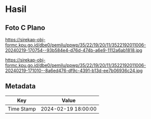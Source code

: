 # Hasil

## Foto C Plano

https://sirekap-obj-formc.kpu.go.id/dbe0/pemilu/ppwp/35/22/19/20/11/3522192011006-20240219-170754--93b584e4-d76d-474b-a6e9-1112a6ab1818.jpg

https://sirekap-obj-formc.kpu.go.id/dbe0/pemilu/ppwp/35/22/19/20/11/3522192011006-20240219-171010--8a6ed476-df9c-4391-b13d-ee7b06936c24.jpg


## Metadata

| Key        | Value               |
| ---------- | ------------------- |
| Time Stamp | 2024-02-19 18:00:00 |



